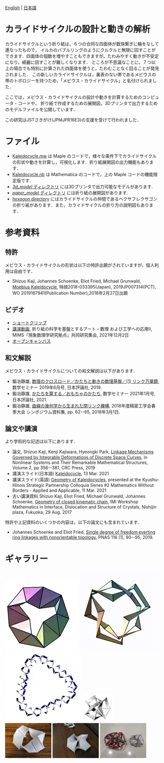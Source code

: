 [English](README.md) | [日本語](README.ja.md) 

カライドサイクルの設計と動きの解析
==================
カライドサイクルという折り紙は，６つの合同な四面体が数珠繋ぎに輪をなして連なったもので，
イルカのバブルリングのようにクルクルと無限に回すことができます．四面体の個数を増やすこともできますが，たわみやすく動きが不安定になり，綺麗に回すことが難しくなります．
ところが不思議なことに，７つ以上の場合でも特別に計算された四面体を使うと，たわむことなく回ることが発見されました．
この新しいカライドサイクルは，裏表のない帯であるメビウスの帯のトポロジーを持つため，「メビウス・カライドサイクル」と名付けられました．

ここでは，メビウス・カライドサイクルの設計や動きを計算するためのコンピュータ・コードや，
折り紙で作成するための展開図，3Dプリンタで出力するためのモデルファイルを公開しています．

この研究はJSTさきがけ(JPMJPR16E3)の支援を受けて行われました．

# ファイル

- [Kaleidocycle.mw](Kaleidocycle.mw) は Maple のコードで，様々な条件下でカライドサイクルの形状や動きを計算し，可視化します．折り紙展開図の出力機能もあります．
- [Kaleidocycle.nb](Kaleidocycle.nb) は Mathematica のコードで，上の Maple コードの機能限定版です．
- [*3d_model* ディレクトリ](3d_model/) には3Dプリンタで出力可能なモデルがあります.
- [*paper_model* ディレクトリ](paper_model/) には折り紙の展開図があります.
- [*hexagon* directory](hexagon/) にはカライドサイクルの仲間であるヘクサフレクサゴンの折り紙があります．また，カライドサイクルの折り方の説明図もあります．

# 参考資料

## 特許
メビウス・カライドサイクルの形状は以下の特許出願がされていますが，個人利用は自由です．
* Shizuo Kaji, Johannes Schoenke, Eliot Fried, Michael Grunwald, [Moebius Kaleidocycle](https://patentscope2.wipo.int/search/en/detail.jsf?docId=WO2019167941), 特顔2018-033395(Japan), 2019JP007314(PCT), WO 2019167941(Publication Number),2018年2月27日出願

## ビデオ
* [ショートクリップ](https://youtu.be/NULt0lnuVFU)
* [講演動画](https://www.youtube.com/watch?v=0vrXri2z-4w), 折り紙の科学を基盤とするアート・数理 および工学への応用Ⅱ, MIMS「現象数理学研究拠点」共同研究集会, 2021年12月2日
* [オープンキャンパス](https://youtu.be/feZ5x4LjJBc)

## 和文解説
メビウス・カライドサイクルについての和文解説は以下があります．
* 鍛冶静雄, [数理のクロスロード／かたちと動きの数理基盤／(1) リンク万華鏡](https://www.math.kyoto-u.ac.jp/~kaji/papers/susemi201906-linkage.pdf), 数学セミナー 2019年6月号, 日本評論社, 2019.
* 鍛冶静雄, [かたちを算する／おもちゃのかたち](https://www.nippyo.co.jp/shop/magazine/8418.html), 数学セミナー 2021年1月号, 日本評論社, 2021.
* 鍛冶静雄, [曲線の幾何学から生まれた閉リンク機構](https://www.math.kyoto-u.ac.jp/~kaji/papers/linkage.pdf), 2018年度精密工学会春季大会 シンポジウム資料集, pp. 62--65, 2018年3月1日.

## 論文や講演
より学術的な記述は以下にあります．
* 論文, Shizuo Kaji, Kenji Kajiwara, Hyeongki Park, 
[Linkage Mechanisms Governed by Integrable Deformations of Discrete Space Curves](https://arxiv.org/abs/1903.06360), in Nonlinear Systems and Their Remarkable Mathematical Structures, Volume 2, pp 356--381, CRC Press, 2019
* 講演スライド(日本語) [Kaleidocycle](https://www.math.kyoto-u.ac.jp/~kaji/papers/ShapeDesign.pdf), 13 Mar. 2021
* 講演スライド(英語) [Geometry of Kaleidocycles](https://www.math.kyoto-u.ac.jp/~kaji/papers/Kaleidocycle21.pdf), presented at the Kyushu-Illinois Strategic Partnership Colloquia Series #2 Mathematics Without Borders - Applied and Applicable, 11 Mar. 2021
* 古い講演資料 Shizuo Kaji, Eliot Fried, Michael Grunwald, Johannes Schoenke, 
[Geometry of closed kinematic chain](https://www.math.kyoto-u.ac.jp/~kaji/files/Kaleidocycle17.pdf),
IMI Workshop Mathematics in Interface, Dislocation and Structure of Crystals, Nishijin plaza, Fukuoka, 29 Aug. 2017

特許や上記資料のいくつかの内容は，以下の論文にも含まれています．
* Johannes Schoenke and Eliot Fried,
[Single degree of freedom everting ring linkages with nonorientable topology](https://www.pnas.org/content/116/1/90.abstract), PNAS 116 (1), 90--95, 2019.

# ギャラリー

![K9](https://github.com/shizuo-kaji/Kaleidocycle/blob/master/image/K9.gif?raw=true)
![K8](https://github.com/shizuo-kaji/Kaleidocycle/blob/master/image/k8_t.gif?raw=true)
![K24div](https://github.com/shizuo-kaji/Kaleidocycle/blob/master/image/K24div-trefoil.gif?raw=true)
<img src="https://github.com/shizuo-kaji/Kaleidocycle/blob/master/3d_model/Kaleidocycle_N7Trefoil_all_connected.png?raw=true" width="20%" />
<img src="https://github.com/shizuo-kaji/Kaleidocycle/blob/master/image/3dprint_N12.jpg?raw=true" width="30%" />
<img src="https://github.com/shizuo-kaji/Kaleidocycle/blob/master/image/3dprint-K8.jpg?raw=true" width="30%" />
<img src="https://github.com/shizuo-kaji/Kaleidocycle/blob/master/image/straw-K8.jpg?raw=true" width="30%" />


